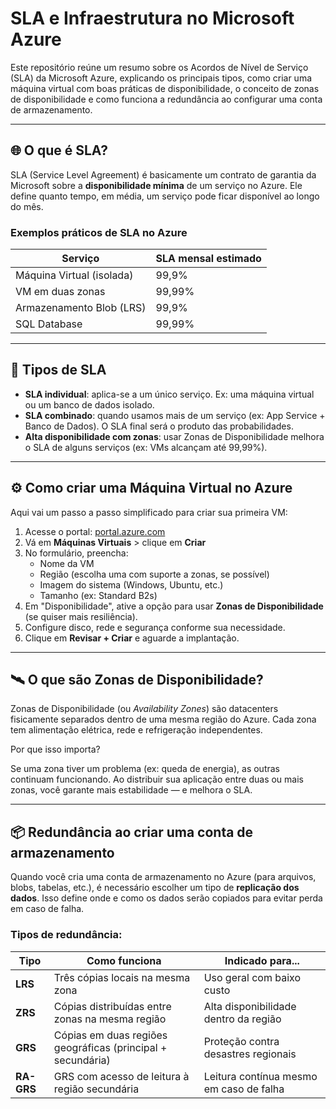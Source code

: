 # SLA e Infraestrutura no Microsoft Azure

Este repositório reúne um resumo sobre os Acordos de Nível de Serviço (SLA) da Microsoft Azure, explicando os principais tipos, como criar uma máquina virtual com boas práticas de disponibilidade, o conceito de zonas de disponibilidade e como funciona a redundância ao configurar uma conta de armazenamento.

---

## 🌐 O que é SLA?

SLA (Service Level Agreement) é basicamente um contrato de garantia da Microsoft sobre a **disponibilidade mínima** de um serviço no Azure. Ele define quanto tempo, em média, um serviço pode ficar disponível ao longo do mês.

### Exemplos práticos de SLA no Azure

| Serviço                    | SLA mensal estimado     |
|---------------------------|-------------------------|
| Máquina Virtual (isolada) | 99,9%                   |
| VM em duas zonas          | 99,99%                  |
| Armazenamento Blob (LRS)  | 99,9%                   |
| SQL Database              | 99,99%                  |

---

## 🧩 Tipos de SLA

- **SLA individual**: aplica-se a um único serviço. Ex: uma máquina virtual ou um banco de dados isolado.
- **SLA combinado**: quando usamos mais de um serviço (ex: App Service + Banco de Dados). O SLA final será o produto das probabilidades.
- **Alta disponibilidade com zonas**: usar Zonas de Disponibilidade melhora o SLA de alguns serviços (ex: VMs alcançam até 99,99%).

---

## ⚙️ Como criar uma Máquina Virtual no Azure

Aqui vai um passo a passo simplificado para criar sua primeira VM:

1. Acesse o portal: [portal.azure.com](https://portal.azure.com)
2. Vá em **Máquinas Virtuais** > clique em **Criar**
3. No formulário, preencha:
   - Nome da VM
   - Região (escolha uma com suporte a zonas, se possível)
   - Imagem do sistema (Windows, Ubuntu, etc.)
   - Tamanho (ex: Standard B2s)
4. Em "Disponibilidade", ative a opção para usar **Zonas de Disponibilidade** (se quiser mais resiliência).
5. Configure disco, rede e segurança conforme sua necessidade.
6. Clique em **Revisar + Criar** e aguarde a implantação.

---

## 🛰 O que são Zonas de Disponibilidade?

Zonas de Disponibilidade (ou *Availability Zones*) são datacenters fisicamente separados dentro de uma mesma região do Azure. Cada zona tem alimentação elétrica, rede e refrigeração independentes.

Por que isso importa?

Se uma zona tiver um problema (ex: queda de energia), as outras continuam funcionando. Ao distribuir sua aplicação entre duas ou mais zonas, você garante mais estabilidade — e melhora o SLA.

---

## 📦 Redundância ao criar uma conta de armazenamento

Quando você cria uma conta de armazenamento no Azure (para arquivos, blobs, tabelas, etc.), é necessário escolher um tipo de **replicação dos dados**. Isso define onde e como os dados serão copiados para evitar perda em caso de falha.

### Tipos de redundância:

| Tipo     | Como funciona                                                       | Indicado para...                           |
|----------|----------------------------------------------------------------------|--------------------------------------------|
| **LRS**  | Três cópias locais na mesma zona                                    | Uso geral com baixo custo                  |
| **ZRS**  | Cópias distribuídas entre zonas na mesma região                     | Alta disponibilidade dentro da região      |
| **GRS**  | Cópias em duas regiões geográficas (principal + secundária)         | Proteção contra desastres regionais        |
| **RA-GRS** | GRS com acesso de leitura à região secundária                      | Leitura contínua mesmo em caso de falha    |
